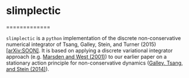 # slimplectic
=============

`slimplectic` is a `python` implementation of the discrete non-conservative numerical integrator
of Tsang, Galley, Stein, and Turner (2015) [[arXiv:SOON]](http://arxiv.org/abs/SOON). It is based
on applying a discrete variational integrator approach
(e.g. [Marsden and West (2001)](http://lagrange.mechse.illinois.edu/pubs/MaWe2001/))
to our earlier paper on a stationary action principle for non-conservative dynamics
([Galley, Tsang, and Stein (2014)](http://arxiv.org/abs/1412.3082)).

